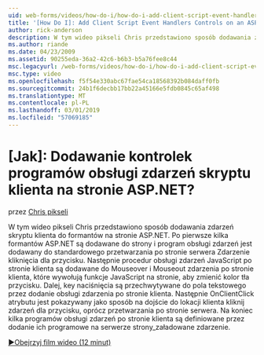 ```yaml
---
uid: web-forms/videos/how-do-i/how-do-i-add-client-script-event-handlers-controls-on-an-aspnet-page
title: '[How Do I]: Add Client Script Event Handlers Controls on an ASP.NET Page? | Microsoft Docs'
author: rick-anderson
description: W tym wideo pikseli Chris przedstawiono sposób dodawania zdarzeń skryptu klienta do formantów na stronie ASP.NET. Po pierwsze kilka formantów ASP.NET są dodawane do strony i e...
ms.author: riande
ms.date: 04/23/2009
ms.assetid: 90255eda-36a2-42c6-b6b3-b5a76fee8c44
msc.legacyurl: /web-forms/videos/how-do-i/how-do-i-add-client-script-event-handlers-controls-on-an-aspnet-page
msc.type: video
ms.openlocfilehash: f5f54e330abc67fae54ca18568392b084daff0fb
ms.sourcegitcommit: 24b1f6decbb17bb22a45166e5fdb0845c65af498
ms.translationtype: MT
ms.contentlocale: pl-PL
ms.lasthandoff: 03/01/2019
ms.locfileid: "57069185"
---
```

<a name="how-do-i-add-client-script-event-handlers-controls-on-an-aspnet-page"></a>[Jak]: Dodawanie kontrolek programów obsługi zdarzeń skryptu klienta na stronie ASP.NET?
====================
przez [Chris pikseli](https://twitter.com/chrispels)

W tym wideo pikseli Chris przedstawiono sposób dodawania zdarzeń skryptu klienta do formantów na stronie ASP.NET. Po pierwsze kilka formantów ASP.NET są dodawane do strony i program obsługi zdarzeń jest dodawany do standardowego przetwarzania po stronie serwera Zdarzenie kliknięcia dla przycisku. Następnie procedur obsługi zdarzeń JavaScript po stronie klienta są dodawane do Mouseover i Mouseout zdarzenia po stronie klienta, które wywołują funkcje JavaScript na stronie, aby zmienić kolor tła przycisku. Dalej, key naciśnięcia są przechwytywane do pola tekstowego przez dodanie obsługi zdarzenia po stronie klienta. Następnie OnClientClick atrybutu jest pokazywany jako sposób na dojście do lokacji klienta kliknij zdarzeń dla przycisku, oprócz przetwarzania po stronie serwera. Na koniec kilka programów obsługi zdarzeń po stronie klienta są definiowane przez dodanie ich programowe na serwerze strony\_załadowane zdarzenie.

[&#9654;Obejrzyj film wideo (12 minut)](https://channel9.msdn.com/Blogs/ASP-NET-Site-Videos/how-do-i-add-client-script-event-handlers-controls-on-an-aspnet-page)
